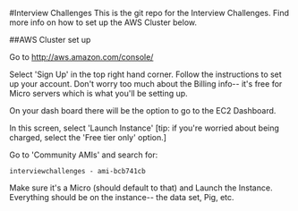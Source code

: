 #Interview Challenges
This is the git repo for the Interview Challenges. Find more info on how to set up the AWS Cluster below.

##AWS Cluster set up

Go to http://aws.amazon.com/console/

Select 'Sign Up' in the top right hand corner. Follow the instructions to set up your account. Don't worry too much about the Billing info-- it's free for Micro servers which is what you'll be setting up.

On your dash board there will be the option to go to the EC2 Dashboard.

In this screen, select 'Launch Instance' [tip: if you're worried about being charged, select the 'Free tier only' option.]

Go to 'Community AMIs' and search for:
```
interviewchallenges - ami-bcb741cb
```

Make sure it's a Micro (should default to that) and Launch the Instance. Everything should be on the instance-- the data set, Pig, etc. 
